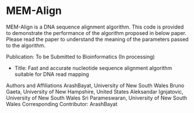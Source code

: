 # MEM-Align


MEM-Align is a DNA sequence alignment algorithm.
This code is provided to demonstrate the performance of the algorithm proposed in below paper.
Please read the paper to understand the meaning of the parameters passed to the algorithm.

Publication: To be Submitted to Bioinformatics (In processing)
 - Title: Fast and accurate nucleotide sequence alignment algorithm suitable for DNA read mapping

Authors and Affiliations
ArashBayat, University of New South Wales
Bruno Gaeta, University of New Hampshire, United States
Aleksandar Ignjatovic, University of New South Wales
Sri Parameswaran, University of New South Wales
Corresponding Contributor:
ArashBayat
